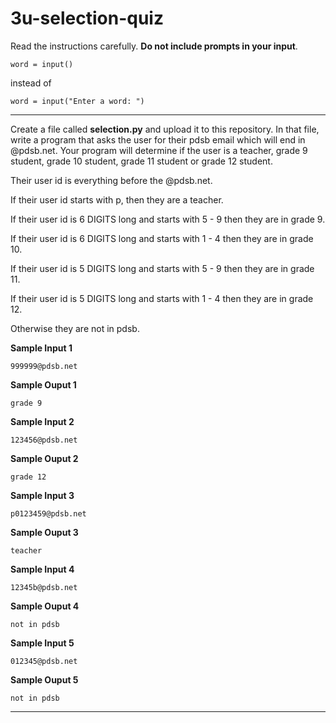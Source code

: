 # 3u-selection-quiz

Read the instructions carefully. **Do not include prompts in your input**.

```
word = input()
```

instead of

```
word = input("Enter a word: ")
```

---

Create a file called **selection.py** and upload it to this repository. In that file, write a program that asks the user for their pdsb email which will end in @pdsb.net. Your program will determine if the user is a teacher, grade 9 student, grade 10 student, grade 11 student or grade 12 student.

Their user id is everything before the @pdsb.net.

If their user id starts with p, then they are a teacher.

If their user id is 6 DIGITS long and starts with 5 - 9 then they are in grade 9.

If their user id is 6 DIGITS long and starts with 1 - 4 then they are in grade 10.

If their user id is 5 DIGITS long and starts with 5 - 9 then they are in grade 11.

If their user id is 5 DIGITS long and starts with 1 - 4 then they are in grade 12.

Otherwise they are not in pdsb.

**Sample Input 1**
```
999999@pdsb.net
```

**Sample Ouput 1**
```
grade 9
```

**Sample Input 2**
```
123456@pdsb.net
```

**Sample Ouput 2**
```
grade 12
```

**Sample Input 3**
```
p0123459@pdsb.net
```

**Sample Ouput 3**
```
teacher
```

**Sample Input 4**
```
12345b@pdsb.net
```

**Sample Ouput 4**
```
not in pdsb
```

**Sample Input 5**
```
012345@pdsb.net
```

**Sample Ouput 5**
```
not in pdsb
```
---
